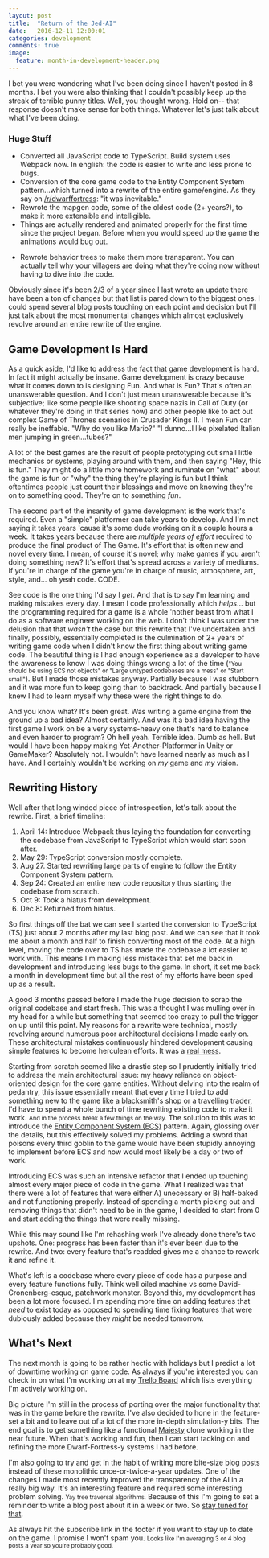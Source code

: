 ```yaml
---
layout: post
title:  "Return of the Jed-AI"
date:   2016-12-11 12:00:01
categories: development
comments: true
image:
  feature: month-in-development-header.png
---
```


I bet you were wondering what I've been doing since I haven't posted in 8 months. I bet you were also thinking that I couldn't possibly keep up the streak of terrible punny titles. Well, you thought wrong. Hold on-- that response doesn't make sense for both things. Whatever let's just talk about what I've been doing.

### Huge Stuff

* Converted all JavaScript code to TypeScript. Build system uses Webpack now. In english: the code is easier to write and less prone to bugs.
* Conversion of the core game code to the Entity Component System pattern...which turned into a rewrite of the entire game/engine. As they say on [/r/dwarffortress](https://www.reddit.com/r/dwarffortress/comments/5hl5ky/your_daily_reminder_that_elves_are_scum/): "it was inevitable."
* Rewrote the mapgen code, some of the oldest code (2+ years?), to make it more extensible and intelligible.
* Things are actually rendered and animated properly for the first time since the project began. Before when you would speed up the game the animations would bug out.

- Rewrote behavior trees to make them more transparent. You can actually tell why your villagers are doing what they're doing now without having to dive into the code.

Obviously since it's been 2/3 of a year since I last wrote an update there have been a ton of changes but that list is pared down to the biggest ones. I could spend several blog posts touching on each point and decision but I'll just talk about the most monumental changes which almost exclusively revolve around an entire rewrite of the engine.

## Game Development Is Hard

As a quick aside, I'd like to address the fact that game development is hard. In fact it might actually be insane. Game development is crazy because what it comes down to is designing Fun. And what is Fun? That's often an unanswerable question. And I don't just mean unanswerable because it's subjective; like some people like shooting space nazis in Call of Duty (or whatever they're doing in that series now) and other people like to act out complex Game of Thrones scenarios in Crusader Kings II. I mean Fun can really be ineffable. "Why do you like Mario?" "I dunno...I like pixelated Italian men jumping in green...tubes?"

A lot of the best games are the result of people prototyping out small little mechanics or systems, playing around with them, and then saying "Hey, this is fun." They might do a little more homework and ruminate on "what" about the game is fun or "why" the thing they're playing is fun but I think oftentimes people just count their blessings and move on knowing they're on to something good. They're on to something *fun*.

The second part of the insanity of game development is the work that's required. Even a "simple" platformer can take years to develop. And I'm not saying it takes years 'cause it's some dude working on it a couple hours a week. It takes years because there are *multiple years of effort* required to produce the final product of The Game. It's effort that is often new and novel every time. I mean, of course it's novel; why make games if you aren't doing something new? It's effort that's spread across a variety of mediums. If you're in charge of the game you're in charge of music, atmosphere, art, style, and... oh yeah code. CODE.

See code is the one thing I'd say I *get*. And that is to say I'm learning and making mistakes every day. I mean I code professionally which *helps*... but the programming required for a game is a whole 'nother beast from what I do as a software engineer working on the web. I don't think I was under the delusion that that *wasn't* the case but this rewrite that I've undertaken and finally, possibly, essentially completed is the culmination of 2+ years of writing game code when I didn't know the first thing about writing game code. The beautiful thing is I had enough experience as a developer to have the awareness to know I was doing things wrong a lot of the time (<small>"You should be using ECS not objects" or "Large untyped codebases are a mess" or "Start small"</small>). But I made those mistakes anyway. Partially because I was stubborn and it was more fun to keep going than to backtrack. And partially because I knew I had to learn myself why these were the right things to do.

And you know what? It's been great. Was writing a game engine from the ground up a bad idea? Almost certainly. And was it a bad idea having the first game I work on be a very systems-heavy one that's hard to balance and even harder to program? Oh hell yeah. Terrible idea. Dumb as hell. But would I have been happy making Yet-Another-Platformer in Unity or GameMaker? Absolutely not. I wouldn't have learned nearly as much as I have. And I certainly wouldn't be working on *my* game and *my* vision.

## Rewriting History

Well after that long winded piece of introspection, let's talk about the rewrite. First, a brief timeline:

1. April 14: Introduce Webpack thus laying the foundation for converting the codebase from JavaScript to TypeScript which would start soon after.
2. May 29: TypeScript conversion mostly complete.
3. Aug 27. Started rewriting large parts of engine to follow the Entity Component System pattern.
3. Sep 24: Created an entire new code repository thus starting the codebase from scratch.
4. Oct 9: Took a hiatus from development.
5. Dec 8: Returned from hiatus.

So first things off the bat we can see I started the conversion to TypeScript (TS) just about 2 months after my last blog post. And we can see that it took me about a month and half to finish converting most of the code. At a high level, moving the code over to TS has made the codebase a lot easier to work with. This means I'm making less mistakes that set me back in development and introducing less bugs to the game. In short, it set me back a month in development time but all the rest of my efforts have been sped up as a result.

A good 3 months passed before I made the huge decision to scrap the original codebase and start fresh. This was a thought I was mulling over in my head for a while but something that seemed too crazy to pull the trigger on up until this point. My reasons for a rewrite were technical, mostly revolving around numerous poor architectural decisions I made early on. These architectural mistakes continuously hindered development causing simple features to become herculean efforts. It was a [real mess](https://youtu.be/w-McIdVuY88?t=28s).

Starting from scratch seemed like a drastic step so I prudently initially tried to address the main architectural issue: my heavy reliance on object-oriented design for the core game entities. Without delving into the realm of pedantry, this issue essentially meant that every time I tried to add something new to the game like a blacksmith's shop or a travelling trader, I'd have to spend a whole bunch of time rewriting existing code to make it work. <small>And in the process break a few things on the way.</small> The solution to this was to introduce the [Entity Component System (ECS)](https://en.wikipedia.org/wiki/Entity%E2%80%93component%E2%80%93system) pattern. Again, glossing over the details, but this effectively solved my problems. Adding a sword that poisons every third goblin to the game would have been stupidly annoying to implement before ECS and now would most likely be a day or two of work.

Introducing ECS was such an intensive refactor that I ended up touching almost every major piece of code in the game. What I realized was that there were a lot of features that were either A) unecessary or B) half-baked and not functioning properly. Instead of spending a month picking out and removing things that didn't need to be in the game, I decided to start from 0 and start adding the things that were really missing.

While this may sound like I'm rehashing work I've already done there's two upshots. One: progress has been faster than it's ever been due to the rewrite. And two: every feature that's readded gives me a chance to rework it and refine it.

What's left is a codebase where every piece of code has a purpose and every feature functions fully. Think well oiled machine vs some David-Cronenberg-esque, patchwork monster. Beyond this, my development has been a lot more focused. I'm spending more time on adding features that *need* to exist today as opposed to spending time fixing features that were dubiously added because they *might* be needed tomorrow. 

## What's Next

The next month is going to be rather hectic with holidays but I predict a lot of downtime working on game code. As always if you're interested you can check in on what I'm working on at my [Trello Board](https://trello.com/b/nflkl8Nn/ripple) which lists everything I'm actively working on.

Big picture I'm still in the process of porting over the major functionality that was in the game before the rewrite. I've also decided to hone in the feature-set a bit and to leave out of a lot of the more in-depth simulation-y bits. The end goal is to get something like a functional [Majesty](http://store.steampowered.com/app/25990/) clone working in the near future. When that's working and fun, then I can start tacking on and refining the more Dwarf-Fortress-y systems I had before.

I'm also going to try and get in the habit of writing more bite-size blog posts instead of these monolithic once-or-twice-a-year updates. One of the changes I made most recently improved the transparency of the AI in a really big way. It's an interesting feature and required some interesting problem solving. <small>Yay tree traversal algorithms.</small> Because of this I'm going to set a reminder to write a blog post about it in a week or two. So [stay tuned for that](/subscribe).

As always hit the subscribe link in the footer if you want to stay up to date on the game. I promise I won't spam you. <small>Looks like I'm averaging 3 or 4 blog posts a year so you're probably good.</small>